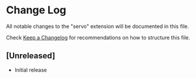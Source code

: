 # Change Log

All notable changes to the "servo" extension will be documented in this file.

Check [Keep a Changelog](http://keepachangelog.com/) for recommendations on how to structure this file.

## [Unreleased]

- Initial release